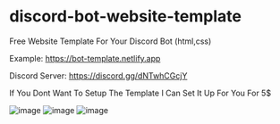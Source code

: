 # discord-bot-website-template

Free Website Template For Your Discord Bot (html,css)

Example: https://bot-template.netlify.app

Discord Server: https://discord.gg/dNTwhCGcjY

If You Dont Want To Setup The Template I Can Set It Up For You For 5$

![image](https://user-images.githubusercontent.com/63574100/144699339-c9b6b024-f98f-4e1d-9ecf-2ed5b137f8cb.png)
![image](https://user-images.githubusercontent.com/63574100/144699349-4d04653e-33e7-4c86-bdd9-cef070bbd4f7.png)
![image](https://user-images.githubusercontent.com/63574100/144699407-f0d4e059-f253-4e70-8a56-90904107bd4f.png)




